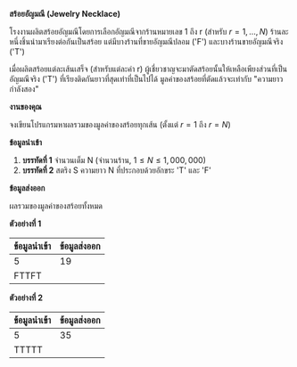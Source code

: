 **สร้อยอัญมณี (Jewelry Necklace)**

โรงงานผลิตสร้อยอัญมณีโดยการเลือกอัญมณีจากร้านหมายเลข 1 ถึง r (สำหรับ $r=1,...,N$) ร้านละหนึ่งชิ้นนำมาเรียงต่อกันเป็นสร้อย แต่มีบางร้านที่ขายอัญมณีปลอม ('F') และบางร้านขายอัญมณีจริง ('T')

เมื่อผลิตสร้อยแต่ละเส้นเสร็จ (สำหรับแต่ละค่า r) ผู้เชี่ยวชาญจะมาตัดสร้อยนั้นให้เหลือเพียงส่วนที่เป็นอัญมณีจริง ('T') ที่เรียงติดกันยาวที่สุดเท่าที่เป็นไปได้ มูลค่าของสร้อยที่ตัดแล้วจะเท่ากับ "ความยาวกำลังสอง"

**งานของคุณ**

จงเขียนโปรแกรมหาผลรวมของมูลค่าของสร้อยทุกเส้น (ตั้งแต่ $r=1$ ถึง $r=N$)

**ข้อมูลนำเข้า**

1.  **บรรทัดที่ 1** จำนวนเต็ม N (จำนวนร้าน, $1 \le N \le 1,000,000$)
2.  **บรรทัดที่ 2** สตริง S ความยาว N ที่ประกอบด้วยอักขระ 'T' และ 'F'

**ข้อมูลส่งออก**

ผลรวมของมูลค่าของสร้อยทั้งหมด

**ตัวอย่างที่ 1**

| ข้อมูลนำเข้า | ข้อมูลส่งออก |
| :--- | :--- |
| 5 | 19 |
| FTTFT | |

**ตัวอย่างที่ 2**

| ข้อมูลนำเข้า | ข้อมูลส่งออก |
| :--- | :--- |
| 5 | 35 |
| TTTTT | |